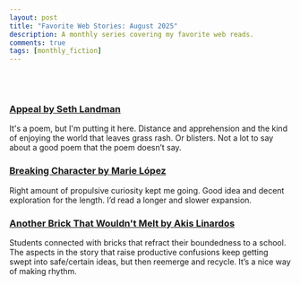 ```yaml
---
layout: post
title: "Favorite Web Stories: August 2025"
description: A monthly series covering my favorite web reads.
comments: true
tags: [monthly_fiction]
---
```

<br>
<br>
<h3><a href="https://thediagram.com/25_2/landman.html">Appeal by Seth Landman</a></h3>
It's a poem, but I'm putting it here. Distance and apprehension and the kind of enjoying the world that leaves grass rash. Or blisters. Not a lot to say about a good poem that the poem doesn’t say.

<h3><a href="https://www.hobartpulp.com/web_features/breaking-character">Breaking Character by Marie López</a></h3>
Right amount of propulsive curiosity kept me going. Good idea and decent exploration for the length. I’d read a longer and slower expansion. 

<h3><a href="https://www.ergot.press/authors/Akis_Linardos/Another_Brick_That_Wouldn't_Melt">Another Brick That Wouldn't Melt by Akis Linardos</a></h3>
Students connected with bricks that refract their boundedness to a school. The aspects in the story that raise productive confusions keep getting swept into safe/certain ideas, but then reemerge and recycle. It’s a nice way of making rhythm.
